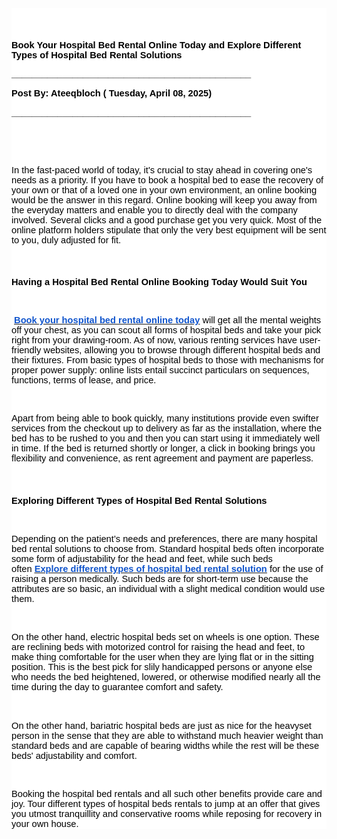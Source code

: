 <div style='text-align: start;color: rgb(0, 0, 0);font-size: medium;font-family: ";'>
    <div aria-labelledby="docs-ml-promotion-aria-label" style="font-family: Arial, Helvetica, sans-serif;">
        <div aria-labelledby="docs-ml-promotion-aria-label" style="font-family: Arial, Helvetica, sans-serif;">
            <div style='text-align: start;color: rgb(0, 0, 0);font-size: medium;font-family: ";'>
                <div aria-labelledby="docs-ml-promotion-aria-label" style="font-family: Arial, Helvetica, sans-serif;">
                    <div aria-labelledby="docs-ml-promotion-aria-label" style="font-family: Arial, Helvetica, sans-serif;">
                        <div style="color: rgb(255, 255, 255);background-color: rgb(255, 255, 255);">
                            <div aria-labelledby="docs-ml-promotion-aria-label" style="font-family: Arial, Helvetica, sans-serif;">
                                <div style='text-align: start;color: rgb(0, 0, 0);font-size: medium;font-family: ";'>
                                    <div aria-labelledby="docs-ml-promotion-aria-label" style="font-family: Arial, Helvetica, sans-serif;">
                                        <div aria-labelledby="docs-ml-promotion-aria-label" style="font-family: Arial, Helvetica, sans-serif;">
                                            <div aria-labelledby="docs-ml-promotion-aria-label" style="font-family: Arial, Helvetica, sans-serif;">
                                                <div aria-labelledby="docs-ml-promotion-aria-label" style="font-family: Arial, Helvetica, sans-serif;">
                                                    <div aria-labelledby="docs-ml-promotion-aria-label" style="font-family: Arial, Helvetica, sans-serif;">
                                                        <div aria-labelledby="docs-ml-promotion-aria-label" style="font-family: Arial, Helvetica, sans-serif;">
                                                            <div aria-labelledby="docs-ml-promotion-aria-label" style="font-family: Arial, Helvetica, sans-serif;">
                                                                <div style='font-family: "border-bottom: 1px solid rgb(203, 203, 203);'><span tabindex="0">
                                                                        <div style="text-align: left;">
                                                                            <div style='text-align: start;color: rgb(0, 0, 0);font-size: medium;font-family: ";'>
                                                                                <div aria-labelledby="docs-ml-promotion-aria-label" style="font-family: Arial, Helvetica, sans-serif;">
                                                                                    <div aria-labelledby="docs-ml-promotion-aria-label" style="font-family: Arial, Helvetica, sans-serif;">
                                                                                        <div aria-labelledby="docs-ml-promotion-aria-label" style="font-family: Arial, Helvetica, sans-serif;">
                                                                                            <div style="color: rgba(0, 0, 0, 0.87);font-size: 16px;"><br></div>
                                                                                        </div>
                                                                                        <div style='font-family: "border-bottom: 1px solid rgb(203, 203, 203);'><span tabindex="0">
                                                                                                <div>
                                                                                                    <div style="text-align: left;">
                                                                                                        <div><br></div>
                                                                                                    </div>
                                                                                                </div>
                                                                                            </span></div>
                                                                                        <div>
                                                                                            <div>
                                                                                                <div>
                                                                                                    <div style="color: rgb(255, 255, 255);background-color: rgb(255, 255, 255);">
                                                                                                        <p style="text-align: left;color: rgb(0, 0, 0);font-size: 11pt;font-family: Arial;"><strong><span style="color: rgb(0, 0, 0);font-size: 11pt;font-family: Arial;">Book Your Hospital Bed Rental Online Today and Explore Different Types of Hospital Bed Rental Solutions</span></strong></p>
                                                                                                        <p style="text-align: left;color: rgb(0, 0, 0);font-size: 11pt;font-family: Arial;"><strong><span style="color: rgb(0, 0, 0);font-size: 11pt;font-family: Arial;">_______________________________________________</span></strong></p>
                                                                                                        <p style="text-align: left;color: rgb(0, 0, 0);font-size: 11pt;font-family: Arial;"><strong><span style="color: rgb(0, 0, 0);font-size: 11pt;font-family: Arial;">Post By: Ateeqbloch ( Tuesday, April 08, 2025)</span></strong></p>
                                                                                                        <p style="text-align: left;color: rgb(0, 0, 0);font-size: 11pt;font-family: Arial;"><strong><span style="color: rgb(0, 0, 0);font-size: 11pt;font-family: Arial;">_______________________________________________</span></strong></p>
                                                                                                        <p style="text-align: left;color: rgb(0, 0, 0);font-size: 11pt;font-family: Arial;"><br></p>
                                                                                                        <p style="text-align: left;color: rgb(0, 0, 0);font-size: 11pt;font-family: Arial;"><br></p>
                                                                                                        <p style="text-align: left;color: rgb(0, 0, 0);font-size: 11pt;font-family: Arial;"><span style="color: rgb(0, 0, 0);font-size: 11pt;font-family: Arial;">In the fast-paced world of today, it&apos;s crucial to stay ahead in covering one&apos;s needs as a priority. If you have to book a hospital bed to ease the recovery of your own or that of a loved one in your own environment, an online booking would be the answer in this regard. Online booking will keep you away from the everyday matters and enable you to directly deal with the company involved. Several clicks and a good purchase get you very quick. Most of the online platform holders stipulate that only the very best equipment will be sent to you, duly adjusted for fit.</span></p>
                                                                                                        <p style="text-align: left;color: rgb(0, 0, 0);font-size: 11pt;font-family: Arial;"><br></p>
                                                                                                        <h2 style="text-align: left;color: rgb(0, 0, 0);font-size: 11pt;font-family: Arial;"><strong><span style="color: rgb(0, 0, 0);font-size: 11pt;font-family: Arial;">Having a Hospital Bed Rental Online Booking Today Would Suit You</span></strong></h2>
                                                                                                        <p style="text-align: left;color: rgb(0, 0, 0);font-size: 11pt;font-family: Arial;"><br></p>
                                                                                                        <p style="text-align: left;color: rgb(0, 0, 0);font-size: 11pt;font-family: Arial;">&nbsp;<a href="https://promedequipmentoakville.ca/hospital-bed-rental-oakville/" target="_blank" rel="noopener noreferrer"><strong><u><span style="color: rgb(17, 85, 204);">Book your hospital bed rental online today</span></u></strong></a> <span style="color: rgb(0, 0, 0);font-size: 11pt;font-family: Arial;">will get all the mental weights off your chest, as you can scout all forms of hospital beds and take your pick right from your drawing-room. As of now, various renting services have user-friendly websites, allowing you to browse through different hospital beds and their fixtures. From basic types of hospital beds to those with mechanisms for proper power supply: online lists entail succinct particulars on sequences, functions, terms of lease, and price.</span></p>
                                                                                                        <p style="text-align: left;color: rgb(0, 0, 0);font-size: 11pt;font-family: Arial;"><br></p>
                                                                                                        <p style="text-align: left;color: rgb(0, 0, 0);font-size: 11pt;font-family: Arial;"><span style="color: rgb(0, 0, 0);font-size: 11pt;font-family: Arial;">Apart from being able to book quickly, many institutions provide even swifter services from the checkout up to delivery as far as the installation, where the bed has to be rushed to you and then you can start using it immediately well in time. If the bed is returned shortly or longer, a click in booking brings you flexibility and convenience, as rent agreement and payment are paperless.</span></p>
                                                                                                        <p style="text-align: left;color: rgb(0, 0, 0);font-size: 11pt;font-family: Arial;"><br></p>
                                                                                                        <h2 style="text-align: left;color: rgb(0, 0, 0);font-size: 11pt;font-family: Arial;"><strong><span style="color: rgb(0, 0, 0);font-size: 11pt;font-family: Arial;">Exploring Different Types of Hospital Bed Rental Solutions</span></strong></h2>
                                                                                                        <p style="text-align: left;color: rgb(0, 0, 0);font-size: 11pt;font-family: Arial;"><br></p>
                                                                                                        <p style="text-align: left;color: rgb(0, 0, 0);font-size: 11pt;font-family: Arial;">Depending on the patient&rsquo;s needs and preferences, there are many hospital bed rental solutions to choose from. Standard hospital beds often incorporate some form of adjustability for the head and feet, while such beds often&nbsp;<a href="https://promedequipmentoakville.ca/hospital-bed-rental-milton/" target="_blank" rel="noopener noreferrer"><strong><u><span style="color: rgb(17, 85, 204);">Explore different types of hospital bed rental solution</span></u></strong></a><span style="color: rgb(0, 0, 0);font-size: 11pt;font-family: Arial;">&nbsp;for the use of raising a person medically. Such beds are for short-term use because the attributes are so basic, an individual with a slight medical condition would use them.</span></p>
                                                                                                        <p style="text-align: left;color: rgb(0, 0, 0);font-size: 11pt;font-family: Arial;"><br></p>
                                                                                                        <p style="text-align: left;color: rgb(0, 0, 0);font-size: 11pt;font-family: Arial;"><span style="color: rgb(0, 0, 0);font-size: 11pt;font-family: Arial;">On the other hand, electric hospital beds set on wheels is one option. These are reclining beds with motorized control for raising the head and feet, to make thing comfortable for the user when they are lying flat or in the sitting position. This is the best pick for slily handicapped persons or anyone else who needs the bed heightened, lowered, or otherwise modified nearly all the time during the day to guarantee comfort and safety.</span></p>
                                                                                                        <p style="text-align: left;color: rgb(0, 0, 0);font-size: 11pt;font-family: Arial;"><br></p>
                                                                                                        <p style="text-align: left;color: rgb(0, 0, 0);font-size: 11pt;font-family: Arial;"><span style="color: rgb(0, 0, 0);font-size: 11pt;font-family: Arial;">On the other hand, bariatric hospital beds are just as nice for the heavyset person in the sense that they are able to withstand much heavier weight than standard beds and are capable of bearing widths while the rest will be these beds&apos; adjustability and comfort.</span></p>
                                                                                                        <p style="text-align: left;color: rgb(0, 0, 0);font-size: 11pt;font-family: Arial;"><br></p>
                                                                                                        <p style="text-align: left;color: rgb(0, 0, 0);font-size: 11pt;font-family: Arial;"><span style="color: rgb(0, 0, 0);font-size: 11pt;font-family: Arial;">Booking the hospital bed rentals and all such other benefits provide care and joy. Tour different types of hospital beds rentals to jump at an offer that gives you utmost tranquillity and conservative rooms while reposing for recovery in your own house.</span></p>
                                                                                                    </div>
                                                                                                </div>
                                                                                            </div>
                                                                                        </div>
                                                                                    </div>
                                                                                </div>
                                                                            </div>
                                                                        </div>
                                                                    </span></div>
                                                            </div>
                                                        </div>
                                                    </div>
                                                </div>
                                            </div>
                                        </div>
                                    </div>
                                </div>
                            </div>
                        </div>
                    </div>
                </div>
            </div>
        </div>
    </div>
</div>
